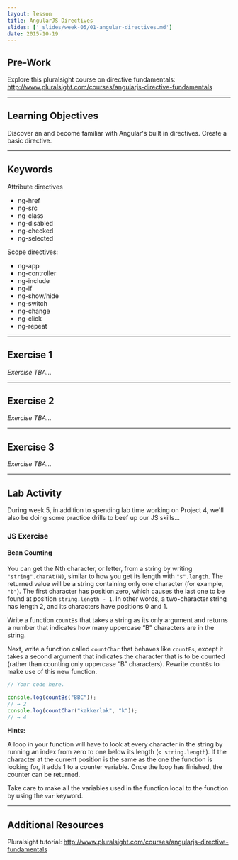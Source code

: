 ```yaml
---
layout: lesson
title: AngularJS Directives
slides: ['_slides/week-05/01-angular-directives.md']
date: 2015-10-19
---
```


## Pre-Work

Explore this pluralsight course on directive fundamentals:
http://www.pluralsight.com/courses/angularjs-directive-fundamentals

---

## Learning Objectives

Discover an and become familiar with Angular's built in directives.
Create a basic directive.

---

## Keywords

Attribute directives 

- ng-href
- ng-src
- ng-class
- ng-disabled
- ng-checked
- ng-selected

Scope directives:

- ng-app
- ng-controller
- ng-include
- ng-if
- ng-show/hide
- ng-switch
- ng-change
- ng-click
- ng-repeat

---

## Exercise 1

*Exercise TBA...*

---

## Exercise 2

*Exercise TBA...*

---

## Exercise 3

*Exercise TBA...*

---

## Lab Activity

During week 5, in addition to spending lab time working on Project 4, we'll also be doing some practice drills to beef up our JS skills...

### JS Exercise

#### Bean Counting

You can get the Nth character, or letter, from a string by writing `"string".charAt(N)`, similar to how you get its length with `"s".length`. The returned value will be a string containing only one character (for example, `"b"`). The first character has position zero, which causes the last one to be found at position `string.length - 1`. In other words, a two-character string has length 2, and its characters have positions 0 and 1.

Write a function `countBs` that takes a string as its only argument and returns a number that indicates how many uppercase “B” characters are in the string.

Next, write a function called `countChar` that behaves like `countBs`, except it takes a second argument that indicates the character that is to be counted (rather than counting only uppercase “B” characters). Rewrite `countBs` to make use of this new function.

```js
// Your code here.

console.log(countBs("BBC"));
// → 2
console.log(countChar("kakkerlak", "k"));
// → 4
```

**Hints:**

A loop in your function will have to look at every character in the string by running an index from zero to one below its length (`< string.length`). If the character at the current position is the same as the one the function is looking for, it adds 1 to a counter variable. Once the loop has finished, the counter can be returned.

Take care to make all the variables used in the function local to the function by using the `var` keyword.

---

## Additional Resources

Pluralsight tutorial:
http://www.pluralsight.com/courses/angularjs-directive-fundamentals
